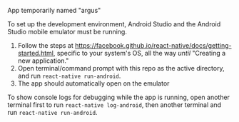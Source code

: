 App temporarily named "argus"

To set up the development environment, Android Studio and the Android Studio mobile emulator must be running. 

1. Follow the steps at https://facebook.github.io/react-native/docs/getting-started.html, specific to your system's OS, all the way *until* "Creating a new application." 
2. Open terminal/command prompt with this repo as the active directory, and run `react-native run-android`. 
3. The app should automatically open on the emulator

To show console logs for debugging while the app is running, open another terminal first to run `react-native log-android`, then another terminal and run `react-native run-android`.